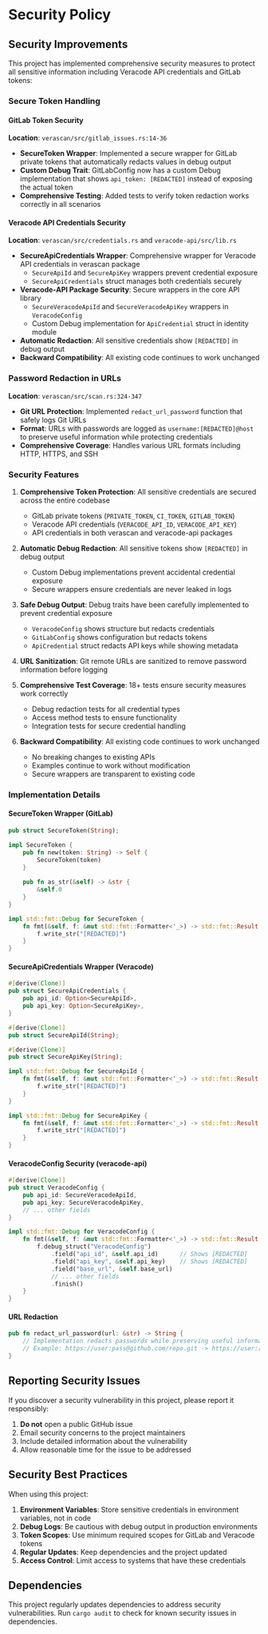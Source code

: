 # Security Policy

## Security Improvements

This project has implemented comprehensive security measures to protect all sensitive information including Veracode API credentials and GitLab tokens:

### Secure Token Handling

#### GitLab Token Security
**Location**: `verascan/src/gitlab_issues.rs:14-36`

- **SecureToken Wrapper**: Implemented a secure wrapper for GitLab private tokens that automatically redacts values in debug output
- **Custom Debug Trait**: GitLabConfig now has a custom Debug implementation that shows `api_token: [REDACTED]` instead of exposing the actual token
- **Comprehensive Testing**: Added tests to verify token redaction works correctly in all scenarios

#### Veracode API Credentials Security
**Location**: `verascan/src/credentials.rs` and `veracode-api/src/lib.rs`

- **SecureApiCredentials Wrapper**: Comprehensive wrapper for Veracode API credentials in verascan package
  - `SecureApiId` and `SecureApiKey` wrappers prevent credential exposure
  - `SecureApiCredentials` struct manages both credentials securely
- **Veracode-API Package Security**: Secure wrappers in the core API library
  - `SecureVeracodeApiId` and `SecureVeracodeApiKey` wrappers in `VeracodeConfig`
  - Custom Debug implementation for `ApiCredential` struct in identity module
- **Automatic Redaction**: All sensitive credentials show `[REDACTED]` in debug output
- **Backward Compatibility**: All existing code continues to work unchanged

### Password Redaction in URLs

**Location**: `verascan/src/scan.rs:324-347`

- **Git URL Protection**: Implemented `redact_url_password` function that safely logs Git URLs
- **Format**: URLs with passwords are logged as `username:[REDACTED]@host` to preserve useful information while protecting credentials
- **Comprehensive Coverage**: Handles various URL formats including HTTP, HTTPS, and SSH

### Security Features

1. **Comprehensive Token Protection**: All sensitive credentials are secured across the entire codebase
   - GitLab private tokens (`PRIVATE_TOKEN`, `CI_TOKEN`, `GITLAB_TOKEN`)
   - Veracode API credentials (`VERACODE_API_ID`, `VERACODE_API_KEY`)
   - API credentials in both verascan and veracode-api packages

2. **Automatic Debug Redaction**: All sensitive tokens show `[REDACTED]` in debug output
   - Custom Debug implementations prevent accidental credential exposure
   - Secure wrappers ensure credentials are never leaked in logs

3. **Safe Debug Output**: Debug traits have been carefully implemented to prevent credential exposure
   - `VeracodeConfig` shows structure but redacts credentials
   - `GitLabConfig` shows configuration but redacts tokens
   - `ApiCredential` struct redacts API keys while showing metadata

4. **URL Sanitization**: Git remote URLs are sanitized to remove password information before logging

5. **Comprehensive Test Coverage**: 18+ tests ensure security measures work correctly
   - Debug redaction tests for all credential types
   - Access method tests to ensure functionality
   - Integration tests for secure credential handling

6. **Backward Compatibility**: All existing code continues to work unchanged
   - No breaking changes to existing APIs
   - Examples continue to work without modification
   - Secure wrappers are transparent to existing code

### Implementation Details

#### SecureToken Wrapper (GitLab)
```rust
pub struct SecureToken(String);

impl SecureToken {
    pub fn new(token: String) -> Self {
        SecureToken(token)
    }
    
    pub fn as_str(&self) -> &str {
        &self.0
    }
}

impl std::fmt::Debug for SecureToken {
    fn fmt(&self, f: &mut std::fmt::Formatter<'_>) -> std::fmt::Result {
        f.write_str("[REDACTED]")
    }
}
```

#### SecureApiCredentials Wrapper (Veracode)
```rust
#[derive(Clone)]
pub struct SecureApiCredentials {
    pub api_id: Option<SecureApiId>,
    pub api_key: Option<SecureApiKey>,
}

#[derive(Clone)]
pub struct SecureApiId(String);

#[derive(Clone)]
pub struct SecureApiKey(String);

impl std::fmt::Debug for SecureApiId {
    fn fmt(&self, f: &mut std::fmt::Formatter<'_>) -> std::fmt::Result {
        f.write_str("[REDACTED]")
    }
}

impl std::fmt::Debug for SecureApiKey {
    fn fmt(&self, f: &mut std::fmt::Formatter<'_>) -> std::fmt::Result {
        f.write_str("[REDACTED]")
    }
}
```

#### VeracodeConfig Security (veracode-api)
```rust
#[derive(Clone)]
pub struct VeracodeConfig {
    pub api_id: SecureVeracodeApiId,
    pub api_key: SecureVeracodeApiKey,
    // ... other fields
}

impl std::fmt::Debug for VeracodeConfig {
    fn fmt(&self, f: &mut std::fmt::Formatter<'_>) -> std::fmt::Result {
        f.debug_struct("VeracodeConfig")
            .field("api_id", &self.api_id)      // Shows [REDACTED]
            .field("api_key", &self.api_key)    // Shows [REDACTED]
            .field("base_url", &self.base_url)
            // ... other fields
            .finish()
    }
}
```

#### URL Redaction
```rust
pub fn redact_url_password(url: &str) -> String {
    // Implementation redacts passwords while preserving useful information
    // Example: https://user:pass@github.com/repo.git -> https://user:[REDACTED]@github.com/repo.git
}
```

## Reporting Security Issues

If you discover a security vulnerability in this project, please report it responsibly:

1. **Do not** open a public GitHub issue
2. Email security concerns to the project maintainers
3. Include detailed information about the vulnerability
4. Allow reasonable time for the issue to be addressed

## Security Best Practices

When using this project:

1. **Environment Variables**: Store sensitive credentials in environment variables, not in code
2. **Debug Logs**: Be cautious with debug output in production environments
3. **Token Scopes**: Use minimum required scopes for GitLab and Veracode tokens
4. **Regular Updates**: Keep dependencies and the project updated
5. **Access Control**: Limit access to systems that have these credentials

## Dependencies

This project regularly updates dependencies to address security vulnerabilities. Run `cargo audit` to check for known security issues in dependencies.